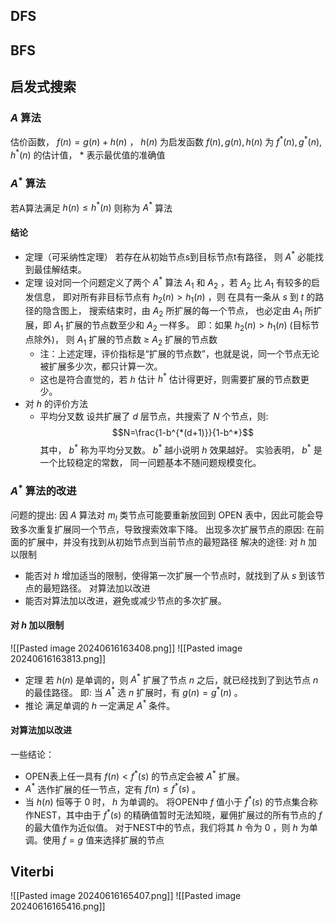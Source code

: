 ## DFS
## BFS
## 启发式搜索
### $A$ 算法
估价函数， $f(n)=g(n)+h(n)$ ， $h(n)$ 为启发函数
$f(n),g(n),h(n)$ 为 $f^*(n),g^*(n),h^*(n)$ 的估计值， $*$ 表示最优值的准确值
### $A^*$ 算法
若A算法满足 $h(n) \leq h^*(n)$ 则称为 $A^*$ 算法
#### 结论
- 定理（可采纳性定理）
	若存在从初始节点s到目标节点t有路径， 则 $A^*$ 必能找到最佳解结束。
- 定理
	设对同一个问题定义了两个 $A^*$ 算法 $A_1$ 和 $A_2$ ，若 $A_2$ 比 $A_1$ 有较多的启发信息， 即对所有非目标节点有 $h_2(n) > h_1(n)$ ，则 在具有一条从 $s$ 到 $t$ 的路径的隐含图上， 搜索结束时，由 $A_2$ 所扩展的每一个节点， 也必定由 $A_1$ 所扩展，即 $A_1$ 扩展的节点数至少和 $A_2$ 一样多。
	即：如果 $h_2(n) > h_1(n)$  (目标节点除外)， 则 $A_1$ 扩展的节点数 $\geq$ $A_2$ 扩展的节点数
	- 注：上述定理，评价指标是“扩展的节点数”，也就是说，同一个节点无论被扩展多少次，都只计算一次。
	- 这也是符合直觉的，若 $h$ 估计 $h^*$ 估计得更好，则需要扩展的节点数更少。
- 对 $h$ 的评价方法
	- 平均分叉数
		设共扩展了 $d$ 层节点，共搜索了 $N$ 个节点，则:$$N=\frac{1-b^{*(d+1)}}{1-b^*}$$其中， $b^*$ 称为平均分叉数。
		$b^*$ 越小说明 $h$ 效果越好。 
		实验表明， $b^*$ 是一个比较稳定的常数， 同一问题基本不随问题规模变化。
### $A^*$ 算法的改进
问题的提出:
因 $A$ 算法对 $m_l$ 类节点可能要重新放回到 OPEN 表中，因此可能会导致多次重复扩展同一个节点，导致搜索效率下降。
出现多次扩展节点的原因:
在前面的扩展中，并没有找到从初始节点到当前节点的最短路径
解决的途径:
对 $h$ 加以限制
- 能否对 $h$ 增加适当的限制，使得第一次扩展一个节点时，就找到了从 $s$ 到该节点的最短路径。
对算法加以改进
- 能否对算法加以改进，避免或减少节点的多次扩展。
#### 对 $h$ 加以限制
![[Pasted image 20240616163408.png]]
![[Pasted image 20240616163813.png]]
- 定理
	若 $h(n)$ 是单调的，则 $A^*$ 扩展了节点 $n$ 之后，就已经找到了到达节点 $n$ 的最佳路径。 
	即: 当 $A^*$ 选 $n$ 扩展时，有 $g(n)=g^*(n)$ 。
- 推论
	满足单调的 $h$ 一定满足 $A^*$ 条件。
#### 对算法加以改进
一些结论：
- OPEN表上任一具有 $f(n) < f^*(s)$ 的节点定会被 $A^*$ 扩展。
- $A^*$ 选作扩展的任一节点，定有 $f(n)\leq f^*(s)$ 。 
- 当 $h(n)$ 恒等于 $0$ 时， $h$ 为单调的。
将OPEN中 $f$ 值小于 $f^*(s)$ 的节点集合称作NEST，其中由于 $f^*(s)$ 的精确值暂时无法知晓，雇佣扩展过的所有节点的 $f$ 的最大值作为近似值。
对于NEST中的节点，我们将其 $h$ 令为 $0$ ，则 $h$ 为单调。使用 $f=g$ 值来选择扩展的节点
## Viterbi
![[Pasted image 20240616165407.png]]
![[Pasted image 20240616165416.png]]
